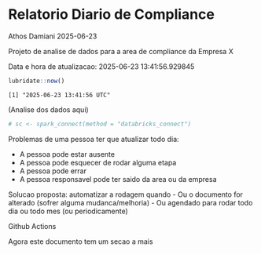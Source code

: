 # Relatorio Diario de Compliance
Athos Damiani
2025-06-23

Projeto de analise de dados para a area de compliance da Empresa X

Data e hora de atualizacao: 2025-06-23 13:41:56.929845

``` r
lubridate::now()
```

    [1] "2025-06-23 13:41:56 UTC"

(Analise dos dados aqui)

``` r
# sc <- spark_connect(method = "databricks_connect")
```

Problemas de uma pessoa ter que atualizar todo dia:

-   A pessoa pode estar ausente
-   A pessoa pode esquecer de rodar alguma etapa
-   A pessoa pode errar
-   A pessoa responsavel pode ter saido da area ou da empresa

Solucao proposta: automatizar a rodagem quando - Ou o documento for
alterado (sofrer alguma mudanca/melhoria) - Ou agendado para rodar todo
dia ou todo mes (ou periodicamente)

Github Actions

Agora este documento tem um secao a mais

